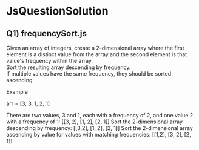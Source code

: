 ﻿# JsQuestionSolution
 
## Q1) frequencySort.js
Given an array of integers, create a 2-dimensional array 
where the first element is a distinct value from the array and 
the second element is that value's frequency within the array.  
Sort the resulting array descending by frequency.  
If multiple values have the same frequency, they should be sorted ascending.

Example

arr = [3, 3, 1, 2, 1]

There are two values, 3 and 1, each with a frequency of 2, and one value 2 with a frequency of 1: [[3, 2], [1, 2], [2, 1]] 
Sort the 2-dimensional array descending by frequency: [[3,2], [1, 2], [2, 1]]
Sort the 2-dimensional array ascending by value for values with matching frequencies: [[1,2], [3, 2], [2, 1]]
